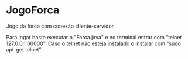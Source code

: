 # JogoForca

Jogo da forca com conexão cliente-servidor

Para jogar basta executar o "Forca.java" e no terminal entrar com "telnet 127.0.0.1 60000". Caso o telnet não esteja instalado o instalar com "sudo apt-get telnet"
